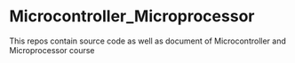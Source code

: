 # Microcontroller_Microprocessor
This repos contain source code as well as document of Microcontroller and Microprocessor course
